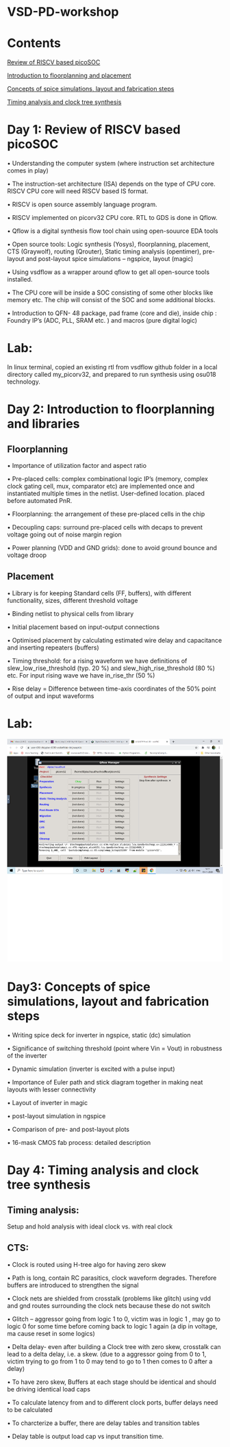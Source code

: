 # VSD-PD-workshop

# Contents
<a href="#day-1-review-of-riscv-based-picosoc">Review of RISCV based picoSOC</a>

<a href="#day-2-introduction-to-floorplanning-and-placement"> Introduction to floorplanning and placement</a>

<a href="#day-3-concepts-of-spice-simulations-layout-and-fabrication-steps"> Concepts of spice simulations, layout and fabrication steps</a>

<a href="#day-4-Timing-analysis-and-clock-tree-synthesis"> Timing analysis and clock tree synthesis</a>

# Day 1: Review of RISCV based picoSOC
•	Understanding the computer system (where instruction set architecture comes in play) 

•	The instruction-set architecture (ISA) depends on the type of CPU core. RISCV CPU core will need RISCV based IS format.

•	RISCV is open source assembly language program.

•	RISCV implemented on picorv32 CPU core. RTL to GDS is done in Qflow.

•	Qflow is a digital synthesis flow tool chain using open-souurce EDA tools

•	Open source tools: Logic synthesis (Yosys), floorplanning, placement, CTS (Graywolf), routing (Qrouter), Static timing analysis (opentimer), pre-layout and post-layout spice simulations – ngspice, layout (magic)

•	Using vsdflow as a wrapper around qflow to get all open-source tools installed.

•	The CPU core will be inside a SOC consisting of some other blocks like memory etc. The chip will consist of the SOC and some additional blocks.

•	Introduction to QFN- 48 package, pad frame (core and die), inside chip : Foundry IP’s (ADC, PLL, SRAM etc. ) and macros (pure digital logic)

# Lab: 
In linux terminal, copied an existing rtl from vsdflow github folder in a local directory called my_picorv32, and prepared to run synthesis using osu018 technology. 

# Day 2: Introduction to floorplanning and libraries

## Floorplanning

•	Importance of utilization factor and aspect ratio

•	Pre-placed cells: complex combinational logic IP’s (memory, complex clock gating cell, mux, comparator etc) are implemented once and instantiated multiple times in the netlist. User-defined location. placed before automated PnR.

•	Floorplanning: the arrangement of these pre-placed cells in the chip

•	Decoupling caps: surround pre-placed cells with decaps to prevent voltage going out of noise margin region

•	Power planning (VDD and GND grids): done to avoid ground bounce and voltage droop

## Placement
•	Library is for keeping Standard cells (FF, buffers), with different functionality, sizes, different threshold voltage

•	Binding netlist to physical cells from library

•	Initial placement based on input-output connections

•	Optimised placement by calculating estimated wire delay and capacitance and inserting repeaters (buffers)

•	Timing threshold: for a rising waveform we have definitions of slew_low_rise_threshold (typ. 20 %) and slew_high_rise_threshold (80 %) etc.  For input rising wave we have in_rise_thr (50 %)

•	Rise delay = Difference between time-axis coordinates of the 50% point of output and input waveforms

# Lab: 

![Image of Yaktocat](https://github.com/dipta30/VSD-PD-workshop/blob/main/images1/8.png)

# Day3: Concepts of spice simulations, layout and fabrication steps

•	Writing spice deck for inverter in ngspice, static (dc) simulation

•	Significance of switching threshold (point where Vin = Vout) in robustness of the inverter

•	Dynamic simulation (inverter is excited with a pulse input)

•	Importance of Euler path and stick diagram together in making neat layouts with lesser connectivity

•	Layout of inverter in magic

•	post-layout simulation in ngspice

•	Comparison of pre- and post-layout plots

•	16-mask CMOS fab process: detailed description

# Day 4: Timing analysis and clock tree synthesis

## Timing analysis: 
Setup and hold analysis with ideal clock vs. with real clock

## CTS: 

•	Clock is routed using H-tree algo for having zero skew

•	Path is long, contain RC parasitics, clock waveform degrades.  Therefore buffers are introduced to strengthen the signal

•	Clock nets are shielded from crosstalk (problems like glitch) using vdd and gnd routes surrounding the clock nets because these do not switch

•	Glitch – aggressor going from logic 1 to 0, victim was in logic 1 , may go to logic 0 for some time before coming back to logic 1 again (a dip in voltage, ma cause reset in some logics)

•	Delta delay- even after building a Clock tree with zero skew, crosstalk can lead to a delta delay, i.e. a skew. (due to a aggressor going from 0 to 1, victim trying to go from 1 to 0 may tend to go to 1 then comes to 0 after a delay)

•	To have zero skew, Buffers at each stage should be identical and should be driving identical load caps

•	To calculate latency from and to different clock ports, buffer delays need to be calculated 

•	To charcterize a buffer, there are delay tables and transition tables

•	Delay table is output load cap vs input transition time.


